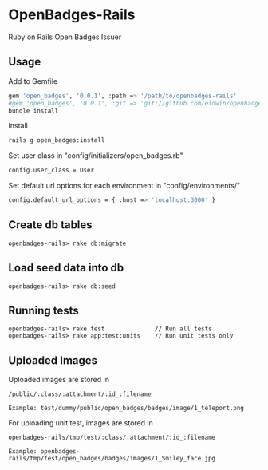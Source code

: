 # OpenBadges-Rails

Ruby on Rails Open Badges Issuer

## Usage
Add to Gemfile
```sh
gem 'open_badges', '0.0.1', :path => '/path/to/openbadges-rails'
#gem 'open_badges', '0.0.1', :git => 'git://github.com/eldwin/openbadges-rails'
bundle install
```

Install
```sh
rails g open_badges:install
```

Set user class in "config/initializers/open_badges.rb"
```sh
config.user_class = User
```

Set default url options for each environment in "config/environments/"
```sh
config.default_url_options = { :host => 'localhost:3000' }
```

## Create db tables
    openbadges-rails> rake db:migrate


## Load seed data into db
    openbadges-rails> rake db:seed


## Running tests
    openbadges-rails> rake test              // Run all tests
    openbadges-rails> rake app:test:units    // Run unit tests only

## Uploaded Images

Uploaded images are stored in

    /public/:class/:attachment/:id_:filename

    Example: test/dummy/public/open_badges/badges/image/1_teleport.png

For uploading unit test, images are stored in

    openbadges-rails/tmp/test/:class/:attachment/:id_:filename

    Example: openbadges-rails/tmp/test/open_badges/badges/images/1_Smiley_face.jpg
